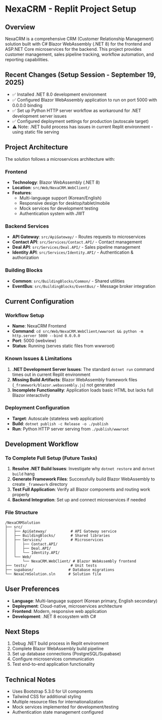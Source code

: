 # NexaCRM - Replit Project Setup

## Overview
NexaCRM is a comprehensive CRM (Customer Relationship Management) solution built with C# Blazor WebAssembly (.NET 8) for the frontend and ASP.NET Core microservices for the backend. This project provides customer management, sales pipeline tracking, workflow automation, and reporting capabilities.

## Recent Changes (Setup Session - September 19, 2025)
- ✅ Installed .NET 8.0 development environment
- ✅ Configured Blazor WebAssembly application to run on port 5000 with 0.0.0.0 binding
- ✅ Set up Python HTTP server workflow as workaround for .NET development server issues
- ✅ Configured deployment settings for production (autoscale target)
- ⚠️ Note: .NET build process has issues in current Replit environment - using static file serving

## Project Architecture
The solution follows a microservices architecture with:

### Frontend
- **Technology**: Blazor WebAssembly (.NET 8)
- **Location**: `src/Web/NexaCRM.WebClient/`
- **Features**: 
  - Multi-language support (Korean/English)
  - Responsive design for desktop/tablet/mobile
  - Mock services for development testing
  - Authentication system with JWT

### Backend Services
- **API Gateway**: `src/ApiGateway/` - Routes requests to microservices
- **Contact API**: `src/Services/Contact.API/` - Contact management
- **Deal API**: `src/Services/Deal.API/` - Sales pipeline management  
- **Identity API**: `src/Services/Identity.API/` - Authentication & authorization

### Building Blocks
- **Common**: `src/BuildingBlocks/Common/` - Shared utilities
- **EventBus**: `src/BuildingBlocks/EventBus/` - Message broker integration

## Current Configuration

### Workflow Setup
- **Name**: NexaCRM Frontend
- **Command**: `cd src/Web/NexaCRM.WebClient/wwwroot && python -m http.server 5000 --bind 0.0.0.0`
- **Port**: 5000 (webview)
- **Status**: Running (serves static files from wwwroot)

### Known Issues & Limitations
1. **.NET Development Server Issues**: The standard `dotnet run` command times out in current Replit environment
2. **Missing Build Artifacts**: Blazor WebAssembly framework files (`_framework/blazor.webassembly.js`) not generated
3. **Incomplete Functionality**: Application loads basic HTML but lacks full Blazor interactivity

### Deployment Configuration
- **Target**: Autoscale (stateless web application)
- **Build**: `dotnet publish -c Release -o ./publish`
- **Run**: Python HTTP server serving from `./publish/wwwroot`

## Development Workflow

### To Complete Full Setup (Future Tasks)
1. **Resolve .NET Build Issues**: Investigate why `dotnet restore` and `dotnet build` hang
2. **Generate Framework Files**: Successfully build Blazor WebAssembly to create `_framework` directory
3. **Test Full Application**: Verify all Blazor components and routing work properly
4. **Backend Integration**: Set up and connect microservices if needed

### File Structure
```
/NexaCRMSolution
├── src/
│   ├── ApiGateway/           # API Gateway service
│   ├── BuildingBlocks/       # Shared libraries
│   ├── Services/             # Microservices
│   │   ├── Contact.API/
│   │   ├── Deal.API/
│   │   └── Identity.API/
│   └── Web/
│       └── NexaCRM.WebClient/ # Blazor WebAssembly frontend
├── tests/                    # Unit tests
├── supabase/                # Database migrations
└── NexaCrmSolution.sln      # Solution file
```

## User Preferences
- **Language**: Multi-language support (Korean primary, English secondary)
- **Deployment**: Cloud-native, microservices architecture
- **Frontend**: Modern, responsive web application
- **Development**: .NET 8 ecosystem with C#

## Next Steps
1. Debug .NET build process in Replit environment
2. Complete Blazor WebAssembly build pipeline
3. Set up database connections (PostgreSQL/Supabase)
4. Configure microservices communication
5. Test end-to-end application functionality

## Technical Notes
- Uses Bootstrap 5.3.0 for UI components
- Tailwind CSS for additional styling
- Multiple resource files for internationalization
- Mock services implemented for development/testing
- Authentication state management configured